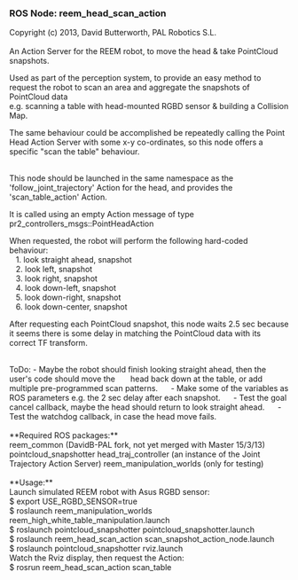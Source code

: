 ### ROS Node: reem_head_scan_action
Copyright (c) 2013, David Butterworth, PAL Robotics S.L. 
<br>
<br>
An Action Server for the REEM robot, to move the head & take PointCloud snapshots.

Used as part of the perception system, to provide an easy method to request the robot to scan an area and aggregate the snapshots of PointCloud data <br>
e.g. scanning a table with head-mounted RGBD sensor & building a Collision Map.

The same behaviour could be accomplished be repeatedly calling the Point Head Action Server with some x-y co-ordinates, so this node offers a specific "scan the table" behaviour.
<br>

<br>
This node should be launched in the same namespace as the 'follow_joint_trajectory' Action for the head, and provides the 'scan_table_action' Action.

It is called using an empty Action message of type pr2_controllers_msgs::PointHeadAction

When requested, the robot will perform the following hard-coded behaviour: <br>
&nbsp;&nbsp;&nbsp;1. look straight ahead, snapshot <br>
&nbsp;&nbsp;&nbsp;2. look left, snapshot <br>
&nbsp;&nbsp;&nbsp;3. look right, snapshot <br>
&nbsp;&nbsp;&nbsp;4. look down-left, snapshot <br>
&nbsp;&nbsp;&nbsp;5. look down-right, snapshot <br>
&nbsp;&nbsp;&nbsp;6. look down-center, snapshot <br>

After requesting each PointCloud snapshot, this node waits 2.5 sec because it seems there is some delay in matching the PointCloud data with its correct TF transform.
<br>

<br>
ToDo: - Maybe the robot should finish looking straight ahead, then the user's code should move the 
&nbsp;&nbsp;&nbsp;&nbsp;&nbsp; head back down at the table, or add multiple pre-programmed scan patterns.
&nbsp;&nbsp;&nbsp;&nbsp;&nbsp;- Make some of the variables as ROS parameters e.g. the 2 sec delay after each snapshot.
&nbsp;&nbsp;&nbsp;&nbsp;&nbsp;- Test the goal cancel callback, maybe the head should return to look straight ahead.
&nbsp;&nbsp;&nbsp;&nbsp;&nbsp;- Test the watchdog callback, in case the head move fails.
<br>

<br>
**Required ROS packages:** <br>
reem_common  (DavidB-PAL fork, not yet merged with Master 15/3/13) <br>
pointcloud_snapshotter
head_traj_controller (an instance of the Joint Trajectory Action Server)
reem_manipulation_worlds (only for testing)
<br>

<br>
**Usage:** <br>
Launch simulated REEM robot with Asus RGBD sensor: <br>
$ export USE_RGBD_SENSOR=true <br>
$ roslaunch reem_manipulation_worlds reem_high_white_table_manipulation.launch <br>
$ roslaunch pointcloud_snapshotter pointcloud_snapshotter.launch <br>
$ roslaunch reem_head_scan_action scan_snapshot_action_node.launch <br>
$ roslaunch pointcloud_snapshotter rviz.launch <br>
Watch the Rviz display, then request the Action: <br>
$ rosrun reem_head_scan_action scan_table



